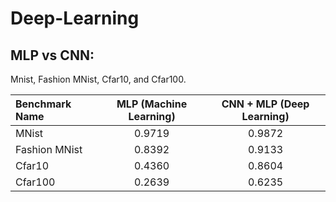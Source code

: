 # Deep-Learning
## MLP vs CNN:

Mnist, Fashion MNist, Cfar10, and Cfar100.

| Benchmark Name | MLP (Machine Learning)| CNN + MLP (Deep Learning) |
| :---         |     :---:      |          :---: |
| MNist  | 0.9719   | 0.9872   |
|Fashion MNist     | 0.8392     | 0.9133   |
|Cfar10     |   0.4360  |   0.8604  |
|Cfar100     | 0.2639    | 0.6235   |